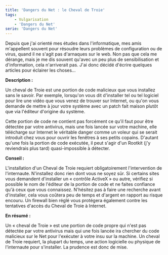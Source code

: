 ```yaml
---
title: 'Dangers du Net : le Cheval de Troie'
tags:
    - Vulgarisation
    - 'Dangers du Net'
serie: 'Dangers du Net'
---
```


Depuis que j'ai orienté mes études dans l'informatique, mes amis m'appellent
souvent pour résoudre leurs problèmes de configuration ou de virus, quand il ne
s'agit pas d'arnaques sur le web. Non pas que cela me dérange, mais je me dis
souvent qu'avec un peu plus de sensibilisation et d'information, cela
n'arriverait pas. J'ai donc décidé d'écrire quelques articles pour éclairer les
choses…

<!-- more -->

**Description&nbsp;:**

Un cheval de Troie est une portion de code malicieux que vous installez sans le
savoir. Par exemple, lorsqu'on vous dit d'installer tel ou tel logiciel pour
lire une vidéo que vous venez de trouver sur Internet, ou qu'on vous demande de
mettre à jour votre système avec un patch fait maison plutôt que via l'éditeur
d'origine du système.

Cette portion de code ne contient pas forcément ce qu'il faut pour être détectée
par votre antivirus, mais une fois lancée sur votre machine, elle télécharge sur
Internet le véritable danger comme un voleur qui se serait introduit chez vous
pour ouvrir les fenêtres à ses petits copains. D'autant qu'une fois la portion
de code exécutée, il peut s'agir d'un Rootkit (j'y reviendrais plus tard)
quasi-impossible à détecter.

**Conseil&nbsp;:**

L'installation d'un Cheval de Troie requiert obligatoirement l'intervention de
l'internaute. N'installez donc rien dont vous ne soyez sûr. Si certains sites
vous demandent d'installer un «&nbsp;contrôle ActiveX&nbsp;» ou autre, vérifiez
si possible le nom de l'éditeur de la portion de code et ne faites confiance
qu'à ceux que vous connaissez. N'hésitez pas à faire une recherche avant
d'installer, cela vous coûtera peu de temps et d'argent en rapport au risque
encouru. Un firewall bien réglé vous protégera également contre les tentatives
d'accès du Cheval de Troie à Internet.

**En résumé&nbsp;:**

Un «&nbsp;cheval de Troie&nbsp;» est une portion de code propre qui n'est pas
détectée par votre antivirus mais qui une fois lancée ira chercher du code
malicieux sur le Net pour l'exécuter à votre insu sur la machine. Un cheval de
Troie requiert, la plupart du temps, une action logicielle ou physique de
l'internaute pour s'installer. La prudence est donc de mise.
